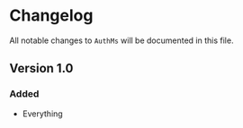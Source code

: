 # Changelog

All notable changes to `AuthMs` will be documented in this file.

## Version 1.0

### Added
- Everything
